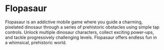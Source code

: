 # Flopasaur
Flopasaur is an addictive mobile game where you guide a charming, pixelated dinosaur through a series of prehistoric obstacles using simple tap controls. Unlock multiple dinosaur characters, collect exciting power-ups, and tackle progressively challenging levels. Flopasaur offers endless fun in a whimsical, prehistoric world.
